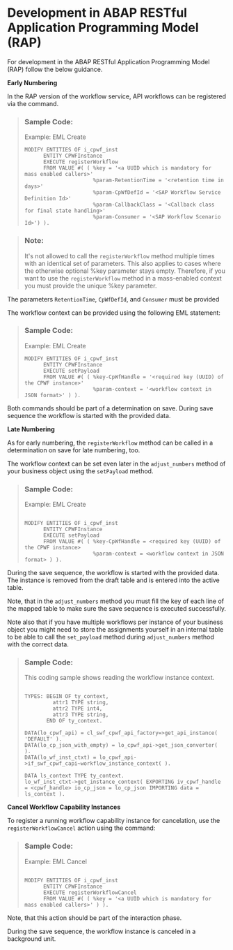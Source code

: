 <!-- loio630ab6dcd7064ad3b9bf7d51b78711a2 -->

# Development in ABAP RESTful Application Programming Model \(RAP\)

For development in the ABAP RESTful Application Programming Model \(RAP\) follow the below guidance.

**Early Numbering**

In the RAP version of the workflow service, API workflows can be registered via the command.

> ### Sample Code:  
> Example: EML Create
> 
> ```abap
> MODIFY ENTITIES OF i_cpwf_inst
>       ENTITY CPWFInstance
>       EXECUTE registerWorkflow
>       FROM VALUE #( ( %key = '<a UUID which is mandatory for mass enabled callers>'
>                       %param-RetentionTime = '<retention time in days>'
>                       %param-CpWfDefId = '<SAP Workflow Service Definition Id>'
>                       %param-CallbackClass = '<Callback class for final state handling>'                      
>                       %param-Consumer = '<SAP Workflow Scenario Id>') ).
> ```

> ### Note:  
> It's not allowed to call the `registerWorkflow` method multiple times with an identical set of parameters. This also applies to cases where the otherwise optional %key parameter stays empty. Therefore, if you want to use the `registerWorkflow` method in a mass-enabled context you must provide the unique %key parameter.

The parameters `RetentionTime`, `CpWfDefId`, and `Consumer` must be provided

The workflow context can be provided using the following EML statement:

> ### Sample Code:  
> Example: EML Create
> 
> ```abap
> MODIFY ENTITIES OF i_cpwf_inst
>       ENTITY CPWFInstance
>       EXECUTE setPayload
>       FROM VALUE #( ( %key-CpWfHandle = '<required key (UUID) of the CPWF instance>'
>                       %param-context = '<workflow context in JSON format>' ) ).
> ```

Both commands should be part of a determination on save. During save sequence the workflow is started with the provided data.

**Late Numbering**

As for early numbering, the `registerWorkflow` method can be called in a determination on save for late numbering, too.

The workflow context can be set even later in the `adjust_numbers` method of your business object using the `setPayload` method.

> ### Sample Code:  
> Example: EML Create
> 
> ```abap
> 
> MODIFY ENTITIES OF i_cpwf_inst
>       ENTITY CPWFInstance
>       EXECUTE setPayload
>       FROM VALUE #( ( %key-CpWfHandle = <required key (UUID) of the CPWF instance>
>                       %param-context = <workflow context in JSON format> ) ).
> ```

During the save sequence, the workflow is started with the provided data. The instance is removed from the draft table and is entered into the active table.

Note, that in the `adjust_numbers` method you must fill the key of each line of the mapped table to make sure the save sequence is executed successfully.

Note also that if you have multiple workflows per instance of your business object you might need to store the assignments yourself in an internal table to be able to call the `set_payload` method during `adjust_numbers` method with the correct data.



> ### Sample Code:  
> This coding sample shows reading the workflow instance context.
> 
> ```abap
> 
> TYPES: BEGIN OF ty_context,
>          attr1 TYPE string,
>          attr2 TYPE int4,
>          attr3 TYPE string,
>        END OF ty_context.
>  
> DATA(lo_cpwf_api) = cl_swf_cpwf_api_factory=>get_api_instance( 'DEFAULT' ).
> DATA(lo_cp_json_with_empty) = lo_cpwf_api->get_json_converter( ).
> DATA(lo_wf_inst_ctxt) = lo_cpwf_api->if_swf_cpwf_capi~workflow_instance_context( ).
>  
> DATA ls_context TYPE ty_context.
> lo_wf_inst_ctxt->get_instance_context( EXPORTING iv_cpwf_handle = <cpwf_handle> io_cp_json = lo_cp_json IMPORTING data = ls_context ).
> 
> ```



**Cancel Workflow Capability Instances**

To register a running workflow capability instance for cancelation, use the `registerWorkflowCancel` action using the command:

> ### Sample Code:  
> Example: EML Cancel
> 
> ```abap
> 
> MODIFY ENTITIES OF i_cpwf_inst
>       ENTITY CPWFInstance
>       EXECUTE registerWorkflowCancel
>       FROM VALUE #( ( %key = '<a UUID which is mandatory for mass enabled callers>' ) ).
> 
> ```

Note, that this action should be part of the interaction phase.

During the save sequence, the workflow instance is canceled in a background unit.

